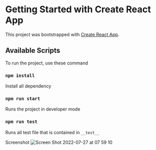 # Getting Started with Create React App

This project was bootstrapped with [Create React App](https://github.com/facebook/create-react-app).

## Available Scripts

To run the project, use these command
### `npm install`

Install all dependency

### `npm run start`

Runs the project in developer mode

### `npm run test`

Runs all test file that is contained in `__test__`

Screenshot
![Screen Shot 2022-07-27 at 07 59 10](https://user-images.githubusercontent.com/37767903/181137904-efba03c9-cdea-415b-9ec8-774962ede1fd.png)
